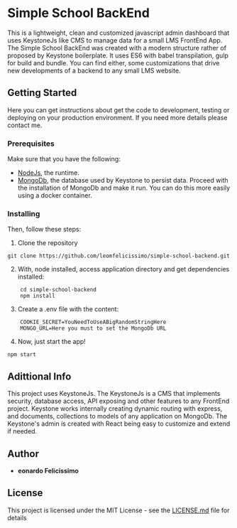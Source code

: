 # Simple School BackEnd

This is a lightweight, clean and customized javascript admin dashboard that uses KeystoneJs like CMS to manage data for a small LMS FrontEnd App. The Simple School BackEnd was created with a modern structure rather of proposed by Keystone boilerplate. It uses ES6 with babel transpilation, gulp for build and bundle. You can find either, some customizations that drive new developments of a backend to any small LMS website.

## Getting Started

Here you can get instructions about get the code to development, testing or deploying on your production environment.
If you need more details please contact me.

### Prerequisites ###

Make sure that you have the following:
* [NodeJs](https://nodejs.org/en/), the runtime.
* [MongoDb](https://www.mongodb.com/download-center), the database used by Keystone to persist data. Proceed with the installation of MongoDb and make it run. You can do this more easily using a docker container.

### Installing ###

Then, follow these steps:

1) Clone the repository

``` git clone https://github.com/leomfelicissimo/simple-school-backend.git ```

2) With, node installed, access application directory and get dependencies installed:
```
	cd simple-school-backend
	npm install
```

3) Create a .env file with the content:
```
	COOKIE_SECRET=YouNeedToUseABigRandomStringHere
	MONGO_URL=Here you must to set the MongoDb URL
```

4) Now, just start the app!

``` npm start ```

## Adittional Info ##

This project uses KeystoneJs. The KeystoneJs is a CMS that implements security, database access, API exposing and other features to any FrontEnd project. Keystone works internally creating dynamic routing with express, and documents, collections to models of any application on MongoDb. The Keystone's admin is created with React being easy to customize and extend if needed.

## Author ##
* **eonardo Felicissimo**


## License
This project is licensed under the MIT License - see the [LICENSE.md](LICENSE.md) file for details
